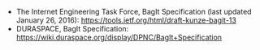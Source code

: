 - The Internet Engineering Task Force, BagIt Specification (last updated January 26, 2016): https://tools.ietf.org/html/draft-kunze-bagit-13
- DURASPACE, BagIt Specification: https://wiki.duraspace.org/display/DPNC/BagIt+Specification
